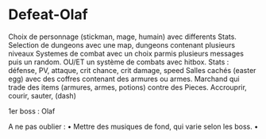 Defeat-Olaf
===
Choix de personnage (stickman, mage, humain) avec differents Stats.
Selection de dungeons avec une map, dungeons contenant plusieurs niveaux
Systemes de combat avec un choix parmis plusieurs messages puis un random. OU/ET un système de combats avec hitbox.
Stats : défense, PV, attaque, crit chance, crit damage, speed
Salles cachés (easter egg) avec des coffres contenant des armures ou armes.
Marchand qui trade des items (armures, armes, potions) contre des Pieces.
Accrouprir, courir, sauter, (dash)



1er boss : Olaf


A ne pas oublier : 
•	Mettre des musiques de fond, qui varie selon les boss.
•	
